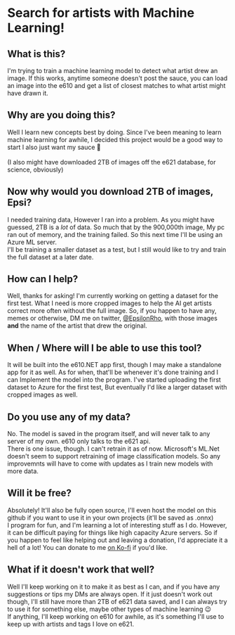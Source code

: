 # Search for artists with Machine Learning!

## What is this?
I'm trying to train a machine learning model to detect what artist drew an image.
If this works, anytime someone doesn't post the sauce, you can load an image into the e610 and get a list of closest matches to what artist might have drawn it.

## Why are you doing this?
Well I learn new concepts best by doing. Since I've been meaning to learn machine learning for awhile, I decided this project would be a good way to start
I also just want my sauce :eyes:<br><br>
(I also might have downloaded 2TB of images off the e621 database, for science, obviously)

## Now why would you download 2TB of images, Epsi?
I needed training data, However I ran into a problem. As you might have guessed, 2TB is a *lot* of data. So much that by the 900,000th image, 
My pc ran out of memory, and the training failed. So this next time I'll be using an Azure ML server.
<br>
I'll be training a smaller dataset as a test, but I still would like to try and train the full dataset at a later date. 

## How can I help?
Well, thanks for asking! I'm currently working on getting a dataset for the first test. What I need is more cropped images to help the AI get artists correct more often without the full image. So, if you happen to have any, memes or otherwise, DM me on twitter, [@EpsilonRho](https://twitter.com/EpsilonRho), with those images **and** the name of the artist 
that drew the original.

## When / Where will I be able to use this tool?
It will be built into the e610.NET app first, though I may make a standalone app for it as well. As for when, that'll be whenever it's done training and I can Implement the 
model into the program. I've started uploading the first dataset to Azure for the first test, But eventually I'd like a larger dataset with cropped images as well.

## Do you use any of my data?
No. The model is saved in the program itself, and will never talk to any server of my own. e610 only talks to the e621 api. <br>
There is one issue, though. I can't retrain it as of now. Microsoft's ML.Net doesn't seem to support retraining of image classification models. So any improvemnts will have to 
come with updates as I train new models with more data.

## Will it be free?
Absolutely! It'll also be fully open source, I'll even host the model on this github if you want to use it in your own projects (it'll be saved as .onnx)<br>
I program for fun, and I'm learning a lot of interesting stuff as I do. However, it can be difficult paying for things like high capacity Azure servers. So if you happen to 
feel like helping out and leaving a donation, I'd appreciate it a hell of a lot! You can donate to me [on Ko-fi](https://ko-fi.com/epsilonrho) if you'd like.

## What if it doesn't work that well?
Well I'll keep working on it to make it as best as I can, and if you have any suggestions or tips my DMs are always open. If it just doesn't work out though, 
I'll still have more than 2TB of e621 data saved, and I can always try to use it for something else, maybe other types of machine learning :wink:<br>
If anything, I'll keep working on e610 for awhile, as it's something I'll use to keep up with artists and tags I love on e621.
